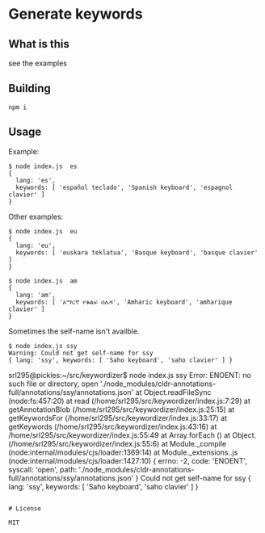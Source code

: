 # Generate keywords

## What is this

see the examples

## Building

`npm i`

## Usage

Example:


```terminal
$ node index.js  es
{
  lang: 'es',
  keywords: [ 'español teclado', 'Spanish keyboard', 'espagnol clavier' ]
}
```

Other examples:

```terminal
$ node index.js  eu
{
  lang: 'eu',
  keywords: [ 'euskara teklatua', 'Basque keyboard', 'basque clavier' ]
}

$ node index.js  am
{
  lang: 'am',
  keywords: [ 'አማርኛ የቁልፍ ሰሌዳ', 'Amharic keyboard', 'amharique clavier' ]
}
```

Sometimes the self-name isn't availble.

```terminal
$ node index.js ssy
Warning: Could not get self-name for ssy
{ lang: 'ssy', keywords: [ 'Saho keyboard', 'saho clavier' ] }
```


srl295@pickles:~/src/keywordizer$ node index.js  ssy
Error: ENOENT: no such file or directory, open './node_modules/cldr-annotations-full/annotations/ssy/annotations.json'
    at Object.readFileSync (node:fs:457:20)
    at read (/home/srl295/src/keywordizer/index.js:7:29)
    at getAnnotationBlob (/home/srl295/src/keywordizer/index.js:25:15)
    at getKeywordsFor (/home/srl295/src/keywordizer/index.js:33:17)
    at getKeywords (/home/srl295/src/keywordizer/index.js:43:16)
    at /home/srl295/src/keywordizer/index.js:55:49
    at Array.forEach (<anonymous>)
    at Object.<anonymous> (/home/srl295/src/keywordizer/index.js:55:6)
    at Module._compile (node:internal/modules/cjs/loader:1369:14)
    at Module._extensions..js (node:internal/modules/cjs/loader:1427:10) {
  errno: -2,
  code: 'ENOENT',
  syscall: 'open',
  path: './node_modules/cldr-annotations-full/annotations/ssy/annotations.json'
}
Could not get self-name for ssy
{ lang: 'ssy', keywords: [ 'Saho keyboard', 'saho clavier' ] }
```

# License

MIT
